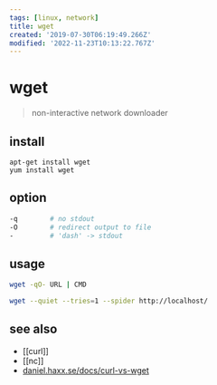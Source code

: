 ```yaml
---
tags: [linux, network]
title: wget
created: '2019-07-30T06:19:49.266Z'
modified: '2022-11-23T10:13:22.767Z'
---
```


# wget

> non-interactive network downloader

## install

```
apt-get install wget
yum install wget
```

## option

```sh
-q        # no stdout
-O        # redirect output to file 
-         # 'dash' -> stdout
```

## usage

```sh
wget -qO- URL | CMD

wget --quiet --tries=1 --spider http://localhost/
```

## see also

- [[curl]]
- [[nc]]
- [daniel.haxx.se/docs/curl-vs-wget](https://daniel.haxx.se/docs/curl-vs-wget.html)
